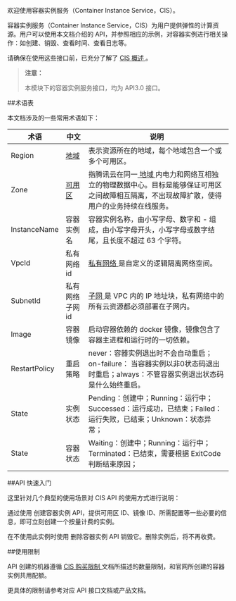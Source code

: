 欢迎使用容器实例服务（Container Instance Service，CIS）。

容器实例服务（Container Instance Service，CIS）为用户提供弹性的计算资源。用户可以使用本文档介绍的 API，并参照相应的示例，对容器实例进行相关操作：如创建、销毁、查看时间、查看日志等。

请确保在使用这些接口前，已充分了解了 [ CIS 概述 ](https://cloud.tencent.com/document/product/858)。

>**注意：**
>
> 本模块下的容器实例服务接口，均为 API3.0 接口。

##术语表

本文档涉及的一些常用术语如下：

| 术语 | 中文 | 说明 |
|---------|---------|---------|
| Region | [ 地域 ](https://cloud.tencent.com/document/product/213/6091) | 表示资源所在的地域，每个地域包含一个或多个可用区。 |
| Zone | [ 可用区 ](https://cloud.tencent.com/document/product/213/6091) | 指腾讯云在同一[ 地域 ](https://cloud.tencent.com/document/product/213/6091)内电力和网络互相独立的物理数据中心。目标是能够保证可用区之间故障相互隔离，不出现故障扩散，使得用户的业务持续在线服务。 |
| InstanceName | 容器实例名 | 容器实例名称，由小写字母、数字和 - 组成，由小写字母开头，小写字母或数字结尾，且长度不超过 63 个字符。 |
| VpcId | 私有网络id | [ 私有网络 ](https://cloud.tencent.com/document/product/215) 是自定义的逻辑隔离网络空间。 |
| SubnetId | 私有网络子网id | [ 子网 ](https://cloud.tencent.com/document/product/215/4927)是 VPC 内的 IP 地址块，私有网络中的所有云资源都必须部署在子网内。 |
| Image | 容器镜像 | 启动容器依赖的 docker 镜像，镜像包含了容器主进程和运行时的一切依赖。 |
| RestartPolicy | 重启策略 | never：容器实例退出时不会自动重启； on-failure： 当容器实例以非0状态码退出时重启；always：不管容器实例退出状态码是什么始终重启。 |
| State | 实例状态 | Pending：创建中；Running：运行中；Successed：运行成功，已结束；Failed：运行失败，已结束；Unknown：状态异常；|
| State | 容器状态 | Waiting：创建中；Running：运行中；Terminated：已结束，需要根据 ExitCode 判断结束原因； |


##API 快速入门

这里针对几个典型的使用场景对 CIS API 的使用方式进行说明：

通过使用 创建容器实例 API，提供可用区 ID、镜像 ID、所需配置等一些必要的信息，即可立刻创建一个按量计费的实例。

在不使用此实例时使用 删除容器实例 API 销毁它。删除实例后，将不再收费。

##使用限制

API 创建的机器遵循 [ CIS 购买限制 ](https://cloud.tencent.com/document/product/858/17315) 文档所描述的数量限制，和官网所创建的容器实例共用配额。

更具体的限制请参考对应 API 接口文档或产品文档。